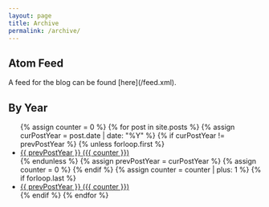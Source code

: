 ```yaml
---
layout: page
title: Archive
permalink: /archive/
---
```


<h2> Atom Feed </h2>
A feed for the blog can be found [here](/feed.xml).

<h2> By Year </h2>
<section class="archive-post-list">
<ul>
{% assign counter = 0 %}
{% for post in site.posts %}
    {% assign curPostYear = post.date | date: "%Y" %}
    {% if curPostYear != prevPostYear %}
        {% unless forloop.first %}
            <li> <a href="{{ prevPostYear }}/">
                {{ prevPostYear }} ({{ counter }})
            </a></li>
        {% endunless %}
        {% assign prevPostYear = curPostYear %}
        {% assign counter = 0 %}
    {% endif %}
    {% assign counter = counter | plus: 1 %}
    {% if forloop.last %}
        <li> <a href="{{ prevPostYear }}/">
            {{ prevPostYear }} ({{ counter }})
        </a></li>
    {% endif %}
{% endfor %}
</ul>
</section>
